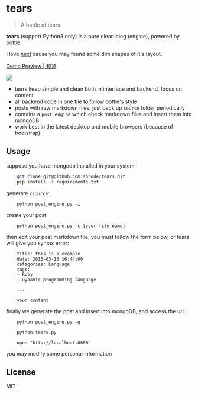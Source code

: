# tears

> A bottle of tears

**tears** (support Python3 only) is a pure clean blog (engine), powered by bottle.

I love [next](https://github.com/iissnan/hexo-theme-next) cause you may found some dim shapes of it's layout.

[Demo Preview | 预览](http://sinux.me/)

![](https://github.com/shnode/tears/raw/master/demo.png)


- tears keep simple and clean both in interface and backend, focus on content
- all backend code in one file to follow bottle's style
- posts with raw markdown files, just back up `source` folder periodically
- contains a `post_engine` which check markdown files and insert them into mongoDB
- work best in the latest desktop and mobile browsers (because of bootstrap)

## Usage

suppose you have mongodb installed in your system

```bash
    git clone git@github.com:shnode/tears.git
    pip install -r requirements.txt
```

generate `/source`:

```
    python post_engine.py -i
```

create your post:

```
    python post_engine.py -c [your file name]
```

then edit your post markdown file, you must follow the form below, or tears will give you syntax error:

```
    title: this is a example
    date: 2016-03-13 16:44:00
    categories: Language
    tags:
    - Ruby
    - Dynamic-programming-language

    ---

    your content

```

finally we generate the post and insert into mongoDB, and access the url:

```
    python post_engine.py -g
    
    python tears.py

    open "http://localhost:8080"
```

you may modify some personal information



## License

MIT
